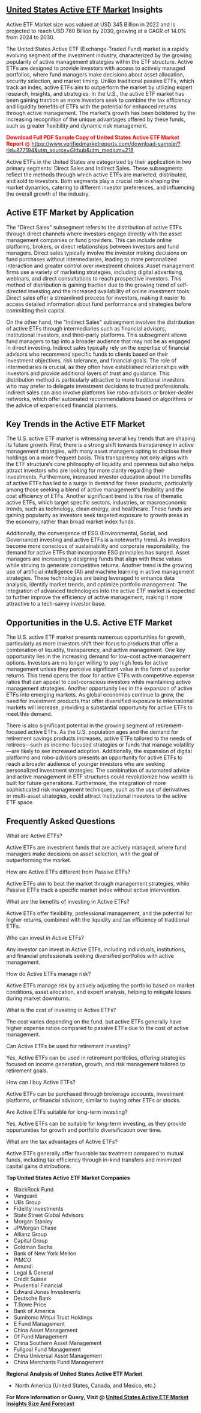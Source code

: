 <h2><a href="https://www.verifiedmarketreports.com/download-sample/?rid=877194&amp;utm_source=Github&amp;utm_medium=218" target="_blank">United States Active ETF Market</a> Insights</h2><p>Active ETF Market size was valued at USD 345 Billion in 2022 and is projected to reach USD 780 Billion by 2030, growing at a CAGR of 14.0% from 2024 to 2030.</p><p><p>The United States Active ETF (Exchange-Traded Fund) market is a rapidly evolving segment of the investment industry, characterized by the growing popularity of active management strategies within the ETF structure. Active ETFs are designed to provide investors with access to actively managed portfolios, where fund managers make decisions about asset allocation, security selection, and market timing. Unlike traditional passive ETFs, which track an index, active ETFs aim to outperform the market by utilizing expert research, insights, and strategies. In the U.S., the active ETF market has been gaining traction as more investors seek to combine the tax efficiency and liquidity benefits of ETFs with the potential for enhanced returns through active management. The market’s growth has been bolstered by the increasing recognition of the unique advantages offered by these funds, such as greater flexibility and dynamic risk management. <p><span class=""><span style="color: #ff0000;"><strong>Download Full PDF Sample Copy of United States Active ETF Market Report</strong> @ </span><a href="https://www.verifiedmarketreports.com/download-sample/?rid=877194&amp;utm_source=Github&amp;utm_medium=218" target="_blank">https://www.verifiedmarketreports.com/download-sample/?rid=877194&amp;utm_source=Github&amp;utm_medium=218</a></span></p></p> <p>Active ETFs in the United States are categorized by their application in two primary segments: Direct Sales and Indirect Sales. These subsegments reflect the methods through which active ETFs are marketed, distributed, and sold to investors. Both segments play a crucial role in shaping the market dynamics, catering to different investor preferences, and influencing the overall growth of the industry.</p> <h2>Active ETF Market by Application</h2> <p>The "Direct Sales" subsegment refers to the distribution of active ETFs through direct channels where investors engage directly with the asset management companies or fund providers. This can include online platforms, brokers, or direct relationships between investors and fund managers. Direct sales typically involve the investor making decisions on fund purchases without intermediaries, leading to more personalized interaction and greater control over investment choices. Asset management firms use a variety of marketing strategies, including digital advertising, webinars, and direct consultations to reach prospective investors. This method of distribution is gaining traction due to the growing trend of self-directed investing and the increased availability of online investment tools. Direct sales offer a streamlined process for investors, making it easier to access detailed information about fund performance and strategies before committing their capital.</p> <p>On the other hand, the "Indirect Sales" subsegment involves the distribution of active ETFs through intermediaries such as financial advisors, institutional investors, and third-party platforms. This subsegment allows fund managers to tap into a broader audience that may not be as engaged in direct investing. Indirect sales typically rely on the expertise of financial advisors who recommend specific funds to clients based on their investment objectives, risk tolerance, and financial goals. The role of intermediaries is crucial, as they often have established relationships with investors and provide additional layers of trust and guidance. This distribution method is particularly attractive to more traditional investors who may prefer to delegate investment decisions to trusted professionals. Indirect sales can also involve platforms like robo-advisors or broker-dealer networks, which offer automated recommendations based on algorithms or the advice of experienced financial planners.</p> <h2>Key Trends in the Active ETF Market</h2> <p>The U.S. active ETF market is witnessing several key trends that are shaping its future growth. First, there is a strong shift towards transparency in active management strategies, with many asset managers opting to disclose their holdings on a more frequent basis. This transparency not only aligns with the ETF structure’s core philosophy of liquidity and openness but also helps attract investors who are looking for more clarity regarding their investments. Furthermore, increased investor education about the benefits of active ETFs has led to a surge in demand for these products, particularly among those seeking a blend of active management's flexibility and the cost efficiency of ETFs. Another significant trend is the rise of thematic active ETFs, which target specific sectors, industries, or macroeconomic trends, such as technology, clean energy, and healthcare. These funds are gaining popularity as investors seek targeted exposure to growth areas in the economy, rather than broad market index funds.</p> <p>Additionally, the convergence of ESG (Environmental, Social, and Governance) investing and active ETFs is a noteworthy trend. As investors become more conscious of sustainability and corporate responsibility, the demand for active ETFs that incorporate ESG principles has surged. Asset managers are increasingly designing funds that align with these values while striving to generate competitive returns. Another trend is the growing use of artificial intelligence (AI) and machine learning in active management strategies. These technologies are being leveraged to enhance data analysis, identify market trends, and optimize portfolio management. The integration of advanced technologies into the active ETF market is expected to further improve the efficiency of active management, making it more attractive to a tech-savvy investor base.</p> <h2>Opportunities in the U.S. Active ETF Market</h2> <p>The U.S. active ETF market presents numerous opportunities for growth, particularly as more investors shift their focus to products that offer a combination of liquidity, transparency, and active management. One key opportunity lies in the increasing demand for low-cost active management options. Investors are no longer willing to pay high fees for active management unless they perceive significant value in the form of superior returns. This trend opens the door for active ETFs with competitive expense ratios that can appeal to cost-conscious investors while maintaining active management strategies. Another opportunity lies in the expansion of active ETFs into emerging markets. As global economies continue to grow, the need for investment products that offer diversified exposure to international markets will increase, providing a substantial opportunity for active ETFs to meet this demand.</p> <p>There is also significant potential in the growing segment of retirement-focused active ETFs. As the U.S. population ages and the demand for retirement savings products increases, active ETFs tailored to the needs of retirees—such as income-focused strategies or funds that manage volatility—are likely to see increased adoption. Additionally, the expansion of digital platforms and robo-advisors presents an opportunity for active ETFs to reach a broader audience of younger investors who are seeking personalized investment strategies. The combination of automated advice and active management in ETF structures could revolutionize how wealth is built for future generations. Furthermore, the integration of more sophisticated risk management techniques, such as the use of derivatives or multi-asset strategies, could attract institutional investors to the active ETF space.</p> <h2>Frequently Asked Questions</h2> <p>What are Active ETFs?</p> <p>Active ETFs are investment funds that are actively managed, where fund managers make decisions on asset selection, with the goal of outperforming the market.</p> <p>How are Active ETFs different from Passive ETFs?</p> <p>Active ETFs aim to beat the market through management strategies, while Passive ETFs track a specific market index without active intervention.</p> <p>What are the benefits of investing in Active ETFs?</p> <p>Active ETFs offer flexibility, professional management, and the potential for higher returns, combined with the liquidity and tax efficiency of traditional ETFs.</p> <p>Who can invest in Active ETFs?</p> <p>Any investor can invest in Active ETFs, including individuals, institutions, and financial professionals seeking diversified portfolios with active management.</p> <p>How do Active ETFs manage risk?</p> <p>Active ETFs manage risk by actively adjusting the portfolio based on market conditions, asset allocation, and expert analysis, helping to mitigate losses during market downturns.</p> <p>What is the cost of investing in Active ETFs?</p> <p>The cost varies depending on the fund, but active ETFs generally have higher expense ratios compared to passive ETFs due to the cost of active management.</p> <p>Can Active ETFs be used for retirement investing?</p> <p>Yes, Active ETFs can be used in retirement portfolios, offering strategies focused on income generation, growth, and risk management tailored to retirement goals.</p> <p>How can I buy Active ETFs?</p> <p>Active ETFs can be purchased through brokerage accounts, investment platforms, or financial advisors, similar to buying other ETFs or stocks.</p> <p>Are Active ETFs suitable for long-term investing?</p> <p>Yes, Active ETFs can be suitable for long-term investing, as they provide opportunities for growth and portfolio diversification over time.</p> <p>What are the tax advantages of Active ETFs?</p> <p>Active ETFs generally offer favorable tax treatment compared to mutual funds, including tax efficiency through in-kind transfers and minimized capital gains distributions.</p> </p><p><strong>Top United States Active ETF Market Companies</strong></p><div data-test-id=""><p><li>BlackRock Fund</li><li> Vanguard</li><li> UBs Group</li><li> Fidelity Investments</li><li> State Street Global Advisors</li><li> Morgan Stanley</li><li> JPMorgan Chase</li><li> Allianz Group</li><li> Capital Group</li><li> Goldman Sachs</li><li> Bank of New York Mellon</li><li> PIMCO</li><li> Amundi</li><li> Legal & General</li><li> Credit Suisse</li><li> Prudential Financial</li><li> Edward Jones Investments</li><li> Deutsche Bank</li><li> T.Rowe Price</li><li> Bank of America</li><li> Sumitomo Mitsui Trust Holdings</li><li> E Fund Management</li><li> China Asset Management</li><li> Gf Fund Management</li><li> China Southern Asset Management</li><li> Fullgoal Fund Management</li><li> China Universal Asset Management</li><li> China Merchants Fund Management</li></p><div><strong>Regional Analysis of&nbsp;United States Active ETF Market</strong></div><ul><li dir="ltr"><p dir="ltr">North America&nbsp;(United States, Canada, and Mexico, etc.)</p></li></ul><p><strong>For More Information or Query, Visit @&nbsp;</strong><strong><a href="https://www.verifiedmarketreports.com/product/active-etf-market/?utm_source=Github&amp;utm_medium=218" target="_blank">United States Active ETF Market Insights Size And Forecast</a></strong></p></div>
